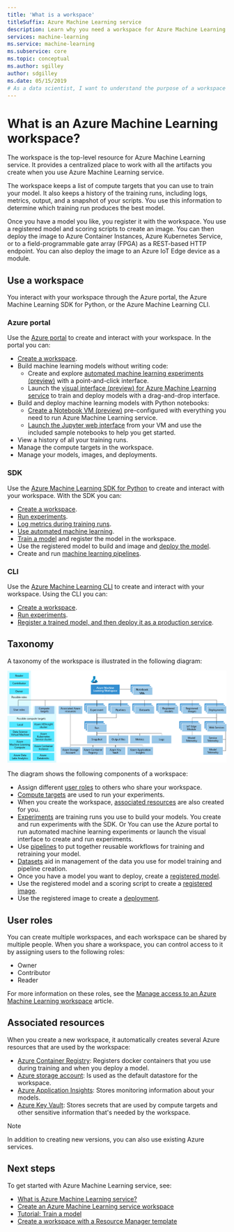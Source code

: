 ```yaml
---
title: 'What is a workspace'
titleSuffix: Azure Machine Learning service
description: Learn why you need a workspace for Azure Machine Learning service.
services: machine-learning
ms.service: machine-learning
ms.subservice: core
ms.topic: conceptual
ms.author: sgilley
author: sdgilley
ms.date: 05/15/2019
# As a data scientist, I want to understand the purpose of a workspace for Azure Machine Learning service.
---
```



# What is an Azure Machine Learning workspace?

The workspace is the top-level resource for Azure Machine Learning service. It provides a centralized place to work with all the artifacts you create when you use Azure Machine Learning service.

The workspace keeps a list of compute targets that you can use to train your model. It also keeps a history of the training runs, including logs, metrics, output, and a snapshot of your scripts. You use this information to determine which training run produces the best model.

Once you have a model you like, you register it with the workspace. You use a registered model and scoring scripts to create an image. You can then deploy the image to Azure Container Instances, Azure Kubernetes Service, or to a field-programmable gate array (FPGA) as a REST-based HTTP endpoint. You can also deploy the image to an Azure IoT Edge device as a module.



## Use a workspace

You interact with your workspace through the Azure portal, the Azure Machine Learning SDK for Python, or the Azure Machine Learning CLI.  

### Azure portal

Use the [Azure portal](https://azure.portal.com) to create and interact with your workspace.  In the portal you can:

+ [Create a workspace](setup-create-workspace.md#portal).
+ Build machine learning models without writing code:  
    + Create and explore [automated machine learning experiments (preview)](how-to-create-portal-experiments.md) with a point-and-click interface.
    + Launch the [visual interface (preview) for Azure Machine Learning service](ui-concept-visual-interface.md) to train and deploy models with a drag-and-drop interface.
+ Build and deploy machine learning models with Python notebooks:
    + [Create a Notebook VM (preview)](quickstart-run-cloud-notebook.md) pre-configured with everything you need to run Azure Machine Learning service. 
    + [Launch the Jupyter web interface](quickstart-run-cloud-notebook.md#launch) from your VM and use the included sample notebooks to help you get started.
+ View a history of all your training runs.
+ Manage the compute targets in the workspace.
+ Manage your models, images, and deployments.

### SDK

Use the [Azure Machine Learning SDK for Python](https://docs.microsoft.com/python/api/overview/azure/ml/intro?view=azure-ml-py) to create and interact with your workspace.  With the SDK you can:

+ [Create a workspace](setup-create-workspace.md#sdk).
+ [Run experiments](quickstart-run-local-notebook.md).
+ [Log metrics during training runs](how-to-track-experiments.md).
+ [Use automated machine learning](tutorial-auto-train-models.md).
+ [Train a model](tutorial-train-models-with-aml.md) and register the model in the workspace.
+ Use the registered model to build and image and [deploy the model](tutorial-deploy-models-with-aml.md).  
+ Create and run [machine learning pipelines](how-to-create-your-first-pipeline.md).

### CLI

Use the [Azure Machine Learning CLI](https://docs.microsoft.com/azure/machine-learning/service/reference-azure-machine-learning-cli) to create and interact with your workspace.  Using the CLI you can:

+ [Create a workspace](https://docs.microsoft.com/azure/machine-learning/service/reference-azure-machine-learning-cli#resource-management).
+ [Run experiments](https://docs.microsoft.com/azure/machine-learning/service/reference-azure-machine-learning-cli#experiments).
+ [Register a trained model, and then deploy it as a production service](https://docs.microsoft.com/azure/machine-learning/service/reference-azure-machine-learning-cli#model-registration-profiling-deployment).

## Taxonomy 

A taxonomy of the workspace is illustrated in the following diagram:

[![Workspace taxonomy](./media/concept-azure-machine-learning-architecture/azure-machine-learning-taxonomy.png)](./media/concept-azure-machine-learning-architecture/azure-machine-learning-taxonomy.png#lightbox)

The diagram shows the following components of a workspace:
+ Assign different [user roles](#roles) to others who share your workspace.
+ [Compute targets](concept-azure-machine-learning-architecture.md#compute) are used to run your experiments.
+ When you create the workspace, [associated resources](#resources) are also created for you.
+ [Experiments](concept-azure-machine-learning-architecture.md#experiments) are training runs you use to build your models.  You create and run experiments with the SDK.  Or You can use the Azure portal to run automated machine learning experiments or launch the visual interface to create and run experiments.  
+ Use [pipelines](concept-azure-machine-learning-architecture.md#pipeline) to put together reusable workflows for training and retraining your model.
+ [Datasets](concept-azure-machine-learning-architecture.md#dataset) aid in management of the data you use for model training and pipeline creation.
+ Once you have a model you want to deploy, create a [registered model](concept-azure-machine-learning-architecture.md#model-registry).
+ Use the registered model and a scoring script to create a [registered image](concept-azure-machine-learning-architecture.md#image-registry).
+ Use the registered image to create a [deployment](concept-azure-machine-learning-architecture.md#image-registry).

## <a name="roles"></a>User roles

You can create multiple workspaces, and each workspace can be shared by multiple people. When you share a workspace, you can control access to it by assigning users to the following roles:

* Owner
* Contributor
* Reader

For more information on these roles, see the [Manage access to an Azure Machine Learning workspace](how-to-assign-roles.md) article.

## <a name="resources"></a> Associated resources

When you create a new workspace, it automatically creates several Azure resources that are used by the workspace:

* [Azure Container Registry](https://azure.microsoft.com/services/container-registry/): Registers docker containers that you use during training and when you deploy a model.
* [Azure storage account](https://azure.microsoft.com/services/storage/): Is used as the default datastore for the workspace.
* [Azure Application Insights](https://azure.microsoft.com/services/application-insights/): Stores monitoring information about your models.
* [Azure Key Vault](https://azure.microsoft.com/services/key-vault/): Stores secrets that are used by compute targets and other sensitive information that's needed by the workspace.

> [!NOTE]
> In addition to creating new versions, you can also use existing Azure services.

## Next steps

To get started with Azure Machine Learning service, see:

* [What is Azure Machine Learning service?](overview-what-is-azure-ml.md)
* [Create an Azure Machine Learning service workspace](setup-create-workspace.md)
* [Tutorial: Train a model](tutorial-train-models-with-aml.md)
* [Create a workspace with a Resource Manager template](how-to-create-workspace-template.md)